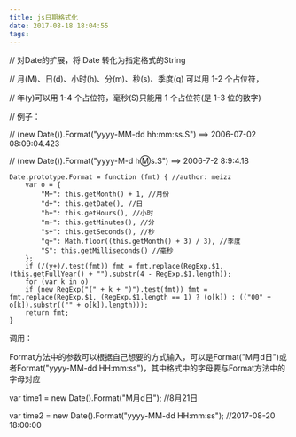 ```yaml
---
title: js日期格式化
date: 2017-08-18 18:04:55
tags:
---
```

// 对Date的扩展，将 Date 转化为指定格式的String

// 月(M)、日(d)、小时(h)、分(m)、秒(s)、季度(q) 可以用 1-2 个占位符，
 
// 年(y)可以用 1-4 个占位符，毫秒(S)只能用 1 个占位符(是 1-3 位的数字) 

// 例子： 

// (new Date()).Format("yyyy-MM-dd hh:mm:ss.S") ==> 2006-07-02 08:09:04.423 

// (new Date()).Format("yyyy-M-d h:m:s.S")      ==> 2006-7-2 8:9:4.18 

	Date.prototype.Format = function (fmt) { //author: meizz 
	    var o = {
	        "M+": this.getMonth() + 1, //月份 
	        "d+": this.getDate(), //日 
	        "h+": this.getHours(), //小时 
	        "m+": this.getMinutes(), //分 
	        "s+": this.getSeconds(), //秒 
	        "q+": Math.floor((this.getMonth() + 3) / 3), //季度 
	        "S": this.getMilliseconds() //毫秒 
	    };
	    if (/(y+)/.test(fmt)) fmt = fmt.replace(RegExp.$1, (this.getFullYear() + "").substr(4 - RegExp.$1.length));
	    for (var k in o)
	    if (new RegExp("(" + k + ")").test(fmt)) fmt = fmt.replace(RegExp.$1, (RegExp.$1.length == 1) ? (o[k]) : (("00" + o[k]).substr(("" + o[k]).length)));
	    return fmt;
	}

调用： 

Format方法中的参数可以根据自己想要的方式输入，可以是Format("M月d日")或者Format("yyyy-MM-dd HH:mm:ss")，其中格式中的字母要与Format方法中的字母对应

var time1 = new Date().Format("M月d日");   //8月21日

var time2 = new Date().Format("yyyy-MM-dd HH:mm:ss");  //2017-08-20 18:00:00